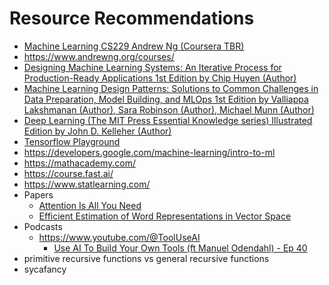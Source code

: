 # Resource Recommendations

- [Machine Learning CS229 Andrew Ng (Coursera TBR)](https://www.youtube.com/watch?v=jGwO_UgTS7I)
- https://www.andrewng.org/courses/
- [Designing Machine Learning Systems: An Iterative Process for Production-Ready Applications 1st Edition
by Chip Huyen (Author)](https://www.amazon.com/Designing-Machine-Learning-Systems-Production-Ready/dp/1098107969)
- [Machine Learning Design Patterns: Solutions to Common Challenges in Data Preparation, Model Building, and MLOps 1st Edition
by Valliappa Lakshmanan (Author), Sara Robinson (Author), Michael Munn (Author)](https://www.amazon.com/_/dp/1098115783)
- [Deep Learning (The MIT Press Essential Knowledge series) Illustrated Edition
by John D. Kelleher (Author)](https://www.amazon.com/dp/0262537559)
- [Tensorflow Playground](https://playground.tensorflow.org/)
- https://developers.google.com/machine-learning/intro-to-ml
- https://mathacademy.com/
- https://course.fast.ai/
- https://www.statlearning.com/
- Papers
  - [Attention Is All You Need](https://arxiv.org/abs/1706.03762)
  - [Efficient Estimation of Word Representations in Vector Space](https://arxiv.org/abs/1301.3781)
- Podcasts
  - https://www.youtube.com/@ToolUseAI
    - [Use AI To Build Your Own Tools (ft Manuel Odendahl) - Ep 40](https://www.youtube.com/watch?v=dVJ59dDHoVk)
- primitive recursive functions vs general recursive functions
- sycafancy

